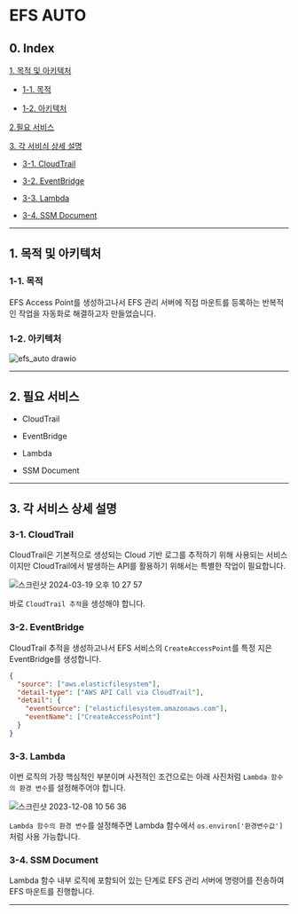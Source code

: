 # EFS AUTO

## 0. Index

[1. 목적 및 아키텍처](#1-목적-및-아키텍처)

- [1-1. 목적](#1-1-목적)

- [1-2. 아키텍처](#1-2-아키텍처)

[2.필요 서비스](#2-필요-서비스)

[3. 각 서비싀 상세 설명](#3-각-서비스-상세-설명)

- [3-1. CloudTrail](#3-1-cloudtrail)

- [3-2. EventBridge](#3-2-eventbridge)

- [3-3. Lambda](#3-3-lambda)

- [3-4. SSM Document](#3-4-ssm-document)

---

## 1. 목적 및 아키텍처

### 1-1. 목적

EFS Access Point를 생성하고나서 EFS 관리 서버에 직접 마운트를 등록하는 반복적인 작업을 자동화로 해결하고자 만들었습니다.

### 1-2. 아키텍처

![efs_auto drawio](https://github.com/may-30/toy-project/assets/155306250/1efa5dc5-dfdd-45b3-8cb8-1a2c8d2f7831)

---

## 2. 필요 서비스

- CloudTrail

- EventBridge

- Lambda

- SSM Document

---

## 3. 각 서비스 상세 설명

### 3-1. CloudTrail

CloudTrail은 기본적으로 생성되는 Cloud 기반 로그를 추적하기 위해 사용되는 서비스이지만 CloudTrail에서 발생하는 API를 활용하기 위해서는 특별한 작업이 필요합니다.

![스크린샷 2024-03-19 오후 10 27 57](https://github.com/may-30/toy-project/assets/155306250/b6773bb4-eaba-469b-bc85-616949887add)

바로 `CloudTrail 추적`을 생성해야 합니다.

### 3-2. EventBridge

CloudTrail 추적을 생성하고나서 EFS 서비스의 `CreateAccessPoint`를 특정 지은 EventBridge를 생성합니다.

```json
{
  "source": ["aws.elasticfilesystem"],
  "detail-type": ["AWS API Call via CloudTrail"],
  "detail": {
    "eventSource": ["elasticfilesystem.amazonaws.com"],
    "eventName": ["CreateAccessPoint"]
  }
}
```

### 3-3. Lambda

이번 로직의 가장 핵심적인 부분이며 사전적인 조건으로는 아래 사진처럼 `Lambda 함수의 환경 변수`를 설정해주어야 합니다.

![스크린샷 2023-12-08 10 56 36](https://github.com/may-30/toy-project/assets/155306250/7df426be-e695-406e-85df-edb625148acc)

`Lambda 함수의 환경 변수`를 설정해주면 Lambda 함수에서 `os.environ['환경변수값']`처럼 사용 가능합니다.

### 3-4. SSM Document

Lambda 함수 내부 로직에 포함되어 있는 단계로 EFS 관리 서버에 명령어를 전송하여 EFS 마운트를 진행합니다.

---
